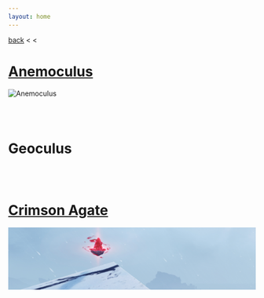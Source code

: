 ```yaml
---
layout: home
---
```


[back](../) < <

# [Anemoculus](anemoculus/)
![Anemoculus](/assets/img/genshin-impact/anemoculus-banner.jpg)

<br/><br/>

# Geoculus

<br/><br/>

# [Crimson Agate](crimson-agate/)
![Crimson Agate](/assets/img/genshin-impact/crimson-agate-banner.jpg)

